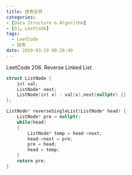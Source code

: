 ```yaml
---
title: 链表反转
categories:
- [Data Structure & Algorithm]
- [OJ, LeetCode]
tags:
  - LeetCode
  - 链表
date: 2020-03-19 00:28:49
---
```

LeetCode 206. Reverse Linked List
<!--more-->

```cpp
struct ListNode {
	int val;
	ListNode* next;
	ListNode(int x) : val(x),next(nullptr) {}
};

ListNode* reverseSingleList(ListNode* head) {
	ListNode* pre = nullptr;
	while(head)
	{
		ListNode* temp = head->next;
		head->next = pre;
		pre = head;
		head = temp;
	}
	return pre;
}
```
